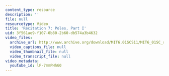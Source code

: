 ```yaml
---
content_type: resource
description: ''
file: null
resourcetype: Video
title: 'Recitation 7: Poles, Part I'
uid: 3f561ae9-f107-0b80-2b60-db574a3b4632
video_files:
  archive_url: http://www.archive.org/download/MIT6.01SCS11/MIT6_01SC_rec7_300k.mp4
  video_captions_file: null
  video_thumbnail_file: null
  video_transcript_file: null
video_metadata:
  youtube_id: lF-7mmPHhG0
---
```

